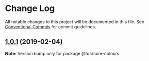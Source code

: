 # Change Log

All notable changes to this project will be documented in this file.
See [Conventional Commits](https://conventionalcommits.org) for commit guidelines.

## [1.0.1](https://github.com/telusdigital/tds/compare/@tds/core-colours@1.0.0...@tds/core-colours@1.0.1) (2019-02-04)

**Note:** Version bump only for package @tds/core-colours
